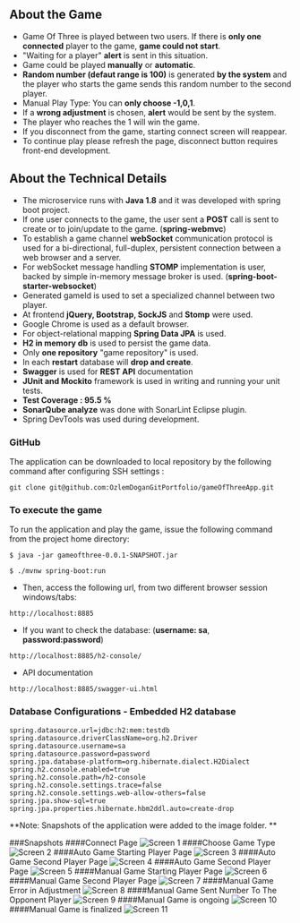 ## About the Game
* Game Of Three is played between two users. If there is **only one connected** player to the game, **game could not start**.
* "Waiting for a player" **alert** is sent in this situation.
* Game could be played **manually** or **automatic**.
* **Random number (defaut range is 100)** is generated **by the system** and the player who starts the game sends this random number to the second player.
* Manual Play Type: You can **only choose -1,0,1**.
* If a **wrong adjustment** is chosen, **alert** would be sent by the system.
* The player who reaches the 1 will win the game.
* If you disconnect from the game, starting connect screen will reappear.
* To continue play please refresh the page, disconnect button requires front-end development.

## About the Technical Details
* The microservice runs with **Java 1.8** and it was developed with spring boot project.
* If one user connects to the game, the user sent a **POST** call is sent to create or to join/update to the game. (**spring-webmvc**)
* To establish a game channel **webSocket** communication protocol is used for a bi-directional, full-duplex, persistent connection between a web browser and a server. 
* For webSocket message handling **STOMP** implementation is user, backed by simple in-memory message broker is used. (**spring-boot-starter-websocket**)
* Generated gameId is used to set a specialized channel between two player.
* At frontend **jQuery, Bootstrap, SockJS** and **Stomp** were used.
* Google Chrome is used as a default browser.
* For object-relational mapping **Spring Data JPA** is used.
* **H2 in memory db** is used to persist the game data. 
* Only **one repository** "game repository" is used.
* In each **restart** database will **drop and create**.
* **Swagger** is used for **REST API** documentation  
* **JUnit and Mockito** framework is used in writing and running your unit tests.
* **Test Coverage : 95.5 %**
* **SonarQube analyze** was done with SonarLint Eclipse plugin.
* Spring DevTools was used during development.

### GitHub  
  The application can be downloaded to local repository by the following command after configuring SSH settings : 
  
  ```
  git clone git@github.com:OzlemDoganGitPortfolio/gameOfThreeApp.git
  ```
### To execute the game
To run the application and play the game, issue the following command from the project home directory:
  
```
$ java -jar gameofthree-0.0.1-SNAPSHOT.jar  
```
```
$ ./mvnw spring-boot:run 
```
* Then, access the following url, from two different browser session windows/tabs:

```
http://localhost:8885
```
* If you want to check the database: (**username: sa**, **password:password**)

```
http://localhost:8885/h2-console/
```
* API documentation

```
http://localhost:8885/swagger-ui.html
```
### Database Configurations - Embedded H2 database
```
spring.datasource.url=jdbc:h2:mem:testdb
spring.datasource.driverClassName=org.h2.Driver
spring.datasource.username=sa
spring.datasource.password=password
spring.jpa.database-platform=org.hibernate.dialect.H2Dialect
spring.h2.console.enabled=true
spring.h2.console.path=/h2-console
spring.h2.console.settings.trace=false
spring.h2.console.settings.web-allow-others=false
spring.jpa.show-sql=true
spring.jpa.properties.hibernate.hbm2ddl.auto=create-drop
```

**Note: Snapshots of the application were added to the image folder. **

###Snapshots
####Connect Page
![Screen 1](image/connectpage.JPG)
####Choose Game Type
![Screen 2](image/choosegameType.JPG)
####Auto Game Starting Player Page
![Screen 3](image/autogamestartingplayerPage.JPG)
####Auto Game Second Player Page
![Screen 4](image/waitingforaplayerwarning.JPG)
####Auto Game Second Player Page
![Screen 5](image/autogamestartingplayerpage.JPG)
####Manual Game Starting Player Page
![Screen 6](image/manualgamestartingpage.JPG)
####Manual Game Second Player Page
![Screen 7](image/manualgamesecondplayerpage.JPG)
####Manual Game Error in Adjustment
![Screen 8](image/errorinadjustmentmanualgame.JPG)
####Manual Game Sent Number To The Opponent Player
![Screen 9](image/sentnumbertotheopponentplayer.JPG)
####Manual Game is ongoing
![Screen 10](image/manualongoinggame.JPG)
####Manual Game is finalized
![Screen 11](image/finalizedmanualgame.JPG)
